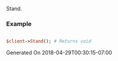 Stand.
### Example

```perl

$client->Stand(); # Returns void
```


Generated On 2018-04-29T00:30:15-07:00
